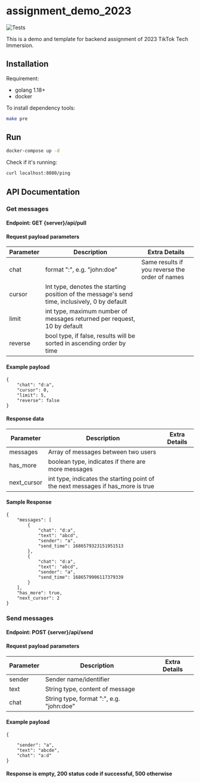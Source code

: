 # assignment_demo_2023

![Tests](https://github.com/TikTokTechImmersion/assignment_demo_2023/actions/workflows/test.yml/badge.svg)

This is a demo and template for backend assignment of 2023 TikTok Tech Immersion.

## Installation

Requirement:

- golang 1.18+
- docker

To install dependency tools:

```bash
make pre
```

## Run

```bash
docker-compose up -d
```

Check if it's running:

```bash
curl localhost:8080/ping
```

## API Documentation

### Get messages

#### Endpoint:  GET **{server}/api/pull**

#### Request payload parameters

| Parameter  | Description |  Extra Details |
| ----------- | ----------- | ----------- |
| chat      | format "<member1>:<member2>", e.g. "john:doe"  | Same results if you reverse the order of names |
| cursor  | Int type, denotes the starting position of the message's send time, inclusively, 0 by default  ||
| limit | int type, maximum number of messages returned per request, 10 by default || 
| reverse | bool type, if false, results will be sorted in ascending order by time ||

#### Example payload
```
{
    "chat": "d:a",
    "cursor": 0,
    "limit": 5,
    "reverse": false
}
```

#### Response data
| Parameter  | Description |  Extra Details |
| ----------- | ----------- | ----------- |
| messages   | Array of messages between two users ||
| has_more | boolean type, indicates if there are more messages || 
| next_cursor | int type, indicates the starting point of the next messages if has_more is true ||

#### Sample Response
```
{
    "messages": [
        {
            "chat": "d:a",
            "text": "abcd",
            "sender": "a",
            "send_time": 1686579323151951513
        },
        {
            "chat": "d:a",
            "text": "abcd",
            "sender": "a",
            "send_time": 1686579906117379339
        }
    ],
    "has_more": true,
    "next_cursor": 2
}
```


### Send messages

#### Endpoint:  POST **{server}/api/send**

#### Request payload parameters

| Parameter  | Description |  Extra Details |
| ----------- | ----------- | ----------- |
| sender      | Sender name/identifier | |
| text | String type, content of message || 
| chat | String type, format "<member1>:<member2>", e.g. "john:doe"  ||

#### Example payload
```
{

    "sender": "a",
    "text": "abcde",
    "chat": "a:d"
}
```

#### Response is empty, 200 status code if successful, 500 otherwise

